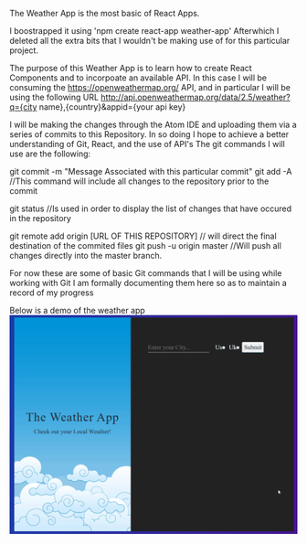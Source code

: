 The Weather App is the most basic of React Apps.

I boostrapped it using 'npm create react-app weather-app'
Afterwhich I deleted all the extra bits that I wouldn't be making use of for this particular project.

The purpose of this Weather App is to learn how to create React Components and to incorpoate an available API.
In this case I will be consuming the https://openweathermap.org/ API, and in particular I will be using the following URL
http://api.openweathermap.org/data/2.5/weather?q={city name},{country}&appid={your api key}

I will be making the changes through the Atom IDE and uploading them via a series of commits to this Repository.
In so doing I hope to achieve a better understanding of Git, React, and the use of API's
The git commands I will use are the following:

git commit -m "Message Associated with this particular commit"
git add -A //This command will include all changes to the repository prior to the commit

git status //Is used in order to display the list of changes that have occured in the repository 

git remote add origin [URL OF THIS REPOSITORY] // will direct the final destination of the commited files
git push -u origin master //Will push all changes directly into the master branch.

For now these are some of basic Git commands that I will be using while working with Git
I am formally documenting them here so as to maintain a record of my progress

Below is a demo of the weather app
![The Weather App Demo](weatherapp_demo.gif)
